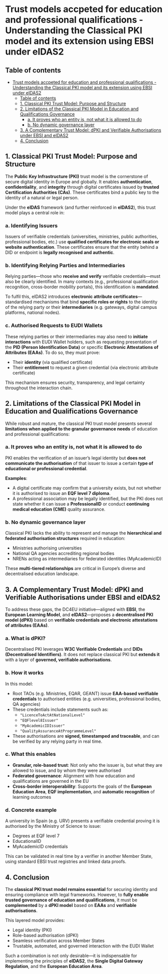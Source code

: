 # Trust models accpeted for education and professional qualifications - Understanding the Classical PKI model and its extension using EBSI under eIDAS2

## Table of contents
- [Trust models accpeted for education and professional qualifications - Understanding the Classical PKI model and its extension using EBSI under eIDAS2](#trust-models-accpeted-for-education-and-professional-qualifications---understanding-the-classical-pki-model-and-its-extension-using-ebsi-under-eidas2)
  - [Table of contents](#table-of-contents)
  - [1. Classical PKI Trust Model: Purpose and Structure](#1-classical-pki-trust-model-purpose-and-structure)
  - [2. Limitations of the Classical PKI Model in Education and Qualifications Governance](#2-limitations-of-the-classical-pki-model-in-education-and-qualifications-governance)
    - [a. It proves who an entity is, not what it is allowed to do](#a-it-proves-who-an-entity-is-not-what-it-is-allowed-to-do)
    - [b. No dynamic governance layer](#b-no-dynamic-governance-layer)
  - [3. A Complementary Trust Model: dPKI and Verifiable Authorisations under EBSI and eIDAS2](#3-a-complementary-trust-model-dpki-and-verifiable-authorisations-under-ebsi-and-eidas2)
  - [4. Conclusion](#4-conclusion)

## 1. Classical PKI Trust Model: Purpose and Structure

The **Public Key Infrastructure (PKI)** trust model is the cornerstone of secure digital identity in Europe and globally. It enables **authentication**, **confidentiality**, and **integrity** through digital certificates issued by **trusted Certification Authorities (CAs)**. These certificates bind a public key to the identity of a natural or legal person.

Under the **eIDAS** framework (and further reinforced in **eIDAS2**), this trust model plays a central role in:

### a. Identifying Issuers
Issuers of verifiable credentials (universities, ministries, public authorities, professional bodies, etc.) use **qualified certificates for electronic seals or website authentication**. These certificates ensure that the entity behind a DID or endpoint is **legally recognised and authentic**.

### b. Identifying Relying Parties and Intermediaries
Relying parties—those who **receive and verify** verifiable credentials—must also be clearly identified. In many contexts (e.g., professional qualification recognition, cross-border mobility portals), this identification is **mandated**.

To fulfil this, eIDAS2 introduces **electronic attribute certificates**—standardised mechanisms that bind **specific roles or rights** to the identity of the relying party or their **intermediaries** (e.g. gateways, digital campus platforms, national nodes).

### c. Authorised Requests to EUDI Wallets
These relying parties or their intermediaries may also need to **initiate interactions** with EUDI Wallet holders, such as requesting presentation of the **PID (Person Identification Data)** or specific **Electronic Attestations of Attributes (EAAs)**. To do so, they must prove:
- Their **identity** (via qualified certificate)
- Their **entitlement** to request a given credential (via electronic attribute certificate)

This mechanism ensures security, transparency, and legal certainty throughout the interaction chain.

## 2. Limitations of the Classical PKI Model in Education and Qualifications Governance

While robust and mature, the classical PKI trust model presents several **limitations when applied to the granular governance needs** of education and professional qualifications:

### a. It proves who an entity is, not what it is allowed to do
PKI enables the verification of an issuer’s legal identity but **does not communicate the authorisation** of that issuer to issue a certain **type of educational or professional credential**.

**Examples**:
- A digital certificate may confirm that a university exists, but not whether it is authorised to issue an **EQF level 7 diploma**.
- A professional association may be legally identified, but the PKI does not state whether it can issue a **ProfessionalID** or conduct **continuing medical education (CME)** quality assurance.

### b. No dynamic governance layer
Classical PKI lacks the ability to represent and manage the **hierarchical and federated authorisation structures** required in education:
- Ministries authorising universities
- National QA agencies accrediting regional bodies
- NRENs acting as intermediaries for federated identities (MyAcademicID)

These **multi-tiered relationships** are critical in Europe’s diverse and decentralised education landscape.

## 3. A Complementary Trust Model: dPKI and Verifiable Authorisations under EBSI and eIDAS2

To address these gaps, the DC4EU initiative—aligned with **EBSI**, the **European Learning Model**, and **eIDAS2**—proposes a **decentralised PKI model (dPKI)** based on **verifiable credentials and electronic attestations of attributes (EAAs)**.

### a. What is dPKI?
Decentralised PKI leverages **W3C Verifiable Credentials** and **DIDs (Decentralised Identifiers)**. It does not replace classical PKI but **extends it** with a layer of **governed, verifiable authorisations**.

### b. How it works
In this model:
- Root TAOs (e.g. Ministries, EQAR, GEANT) issue **EAA-based verifiable credentials** to authorised entities (e.g. universities, professional bodies, QA agencies)
- These credentials include statements such as:
  - `"LicenceToActAtNationalLevel"`
  - `"EQFlevel8Issuer"`
  - `"MyAcademicIDIssuer"`
  - `"QualityAssuranceAtProgrammeLevel"`
- These authorisations are **signed, timestamped and traceable**, and can be verified by any relying party in real time.

### c. What this enables
- **Granular, role-based trust**: Not only who the issuer is, but what they are allowed to issue, and by whom they were authorised
- **Federated governance**: Alignment with how education and qualifications are governed in the EU
- **Cross-border interoperability**: Supports the goals of the **European Education Area**, **EQF implementation**, and **automatic recognition** of learning outcomes

### d. Concrete example
A university in Spain (e.g. URV) presents a verifiable credential proving it is authorised by the Ministry of Science to issue:
- Degrees at EQF level 7
- EducationalID
- MyAcademicID credentials

This can be validated in real time by a verifier in another Member State, using standard EBSI trust registries and linked data proofs.

## 4. Conclusion

The **classical PKI trust model remains essential** for securing identity and ensuring compliance with legal frameworks. However, to **fully enable trusted governance of education and qualifications**, it must be **complemented** by a **dPKI model** based on **EAAs** and **verifiable authorisations**.

This layered model provides:
- Legal identity (PKI)
- Role-based authorisation (dPKI)
- Seamless verification across Member States
- Trustable, automated, and governed interaction with the EUDI Wallet

Such a combination is not only desirable—it is indispensable for implementing the principles of **eIDAS2**, the **Single Digital Gateway Regulation**, and the **European Education Area**.

